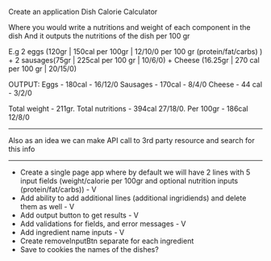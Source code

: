 Create an application Dish Calorie Calculator

Where you would write a nutritions and weight of each component in the dish
And it outputs the nutritions of the dish per 100 gr

E.g 2 eggs (120gr | 150cal per 100gr | 12/10/0 per 100 gr (protein/fat/carbs) ) +
2 sausages(75gr | 225cal per 100 gr | 10/6/0) +
Cheese (16.25gr | 270 cal per 100 gr | 20/15/0)

OUTPUT:
Eggs - 180cal - 16/12/0
Sausages - 170cal - 8/4/0
Cheese - 44 cal - 3/2/0

Total weight - 211gr.
Total nutritions - 394cal 27/18/0.
Per 100gr - 186cal 12/8/0

---

Also as an idea we can make API call to 3rd party resource and search for this info

---

- Create a single page app where by default we will have 2 lines with 5 input fields (weight/calorie per 100gr and optional nutrition inputs (protein/fat/carbs)) - V
- Add ability to add additional lines (additional ingridiends) and delete them as well - V
- Add output button to get results - V
- Add validations for fields, and error messages - V
- Add ingredient name inputs - V
- Create removeInputBtn separate for each ingredient
- Save to cookies the names of the dishes?
